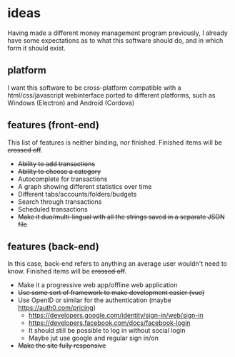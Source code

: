 # ideas
Having made a different money management program previously, I already have some
expectations as to what this software should do, and in which form it should
exist.

## platform
I want this software to be cross-platform compatible with a html/css/javascript
webinterface ported to different platforms, such as Windows (Electron) and
Android (Cordova)

## features (front-end)
This list of features is neither binding, nor finished. Finished items will be
~~crossed off~~.
* ~~Ability to add transactions~~
* ~~Ability to choose a category~~
* Autocomplete for transactions
* A graph showing different statistics over time
* Different tabs/accounts/folders/budgets
* Search through transactions
* Scheduled transactions
* ~~Make it duo/multi-lingual with all the strings saved in a separate JSON file~~

## features (back-end)
In this case, back-end refers to anything an average user wouldn't need to
know. Finished items will be ~~crossed off~~.
* Make it a progressive web app/offline web application
* ~~Use some sort of framework to make development easier (vue)~~
* Use OpenID or similar for the authentication
(maybe https://auth0.com/pricing)
	* https://developers.google.com/identity/sign-in/web/sign-in
	* https://developers.facebook.com/docs/facebook-login
	* It should still be possible to log in without social login
	* Maybe jut use google and regular sign in/on
* ~~Make the site fully responsive~~
